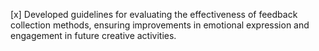 [x] Developed guidelines for evaluating the effectiveness of feedback collection methods, ensuring improvements in emotional expression and engagement in future creative activities.